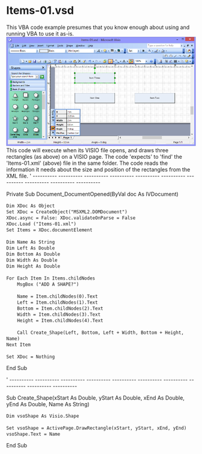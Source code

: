 # Items-01.vsd
This VBA code example presumes that you know enough about using and running VBA to use it as-is.
![Items-01.jpg](Items-01.jpg)
This code will execute when its VISIO file opens, and draws three rectangles (as above) on a VISIO page.
The code 'expects' to 'find' the 'Items-01.xml' (above) file in the same folder.
The code reads the information it needs about the size and position of the rectangles from the XML file.
' ---------- ---------- ---------- ---------- ---------- ---------- ---------- ---------- ---------- ----------

Private Sub Document_DocumentOpened(ByVal doc As IVDocument)
  
    Dim XDoc As Object
    Set XDoc = CreateObject("MSXML2.DOMDocument")
    XDoc.async = False: XDoc.validateOnParse = False
    XDoc.Load ("Items-01.xml")
    Set Items = XDoc.documentElement
    
    Dim Name As String
    Dim Left As Double
    Dim Bottom As Double
    Dim Width As Double
    Dim Height As Double
    
    For Each Item In Items.childNodes
        MsgBox ("ADD A SHAPE?")
      
        Name = Item.childNodes(0).Text
        Left = Item.childNodes(1).Text
        Bottom = Item.childNodes(2).Text
        Width = Item.childNodes(3).Text
        Height = Item.childNodes(4).Text
    
        Call Create_Shape(Left, Bottom, Left + Width, Bottom + Height, Name)
    Next Item
    
    Set XDoc = Nothing
End Sub

' ---------- ---------- ---------- ---------- ---------- ---------- ---------- ---------- ---------- ----------

Sub Create_Shape(xStart As Double, yStart As Double, xEnd As Double, yEnd As Double, Name As String)

    Dim vsoShape As Visio.Shape

    Set vsoShape = ActivePage.DrawRectangle(xStart, yStart, xEnd, yEnd)
    vsoShape.Text = Name

End Sub
